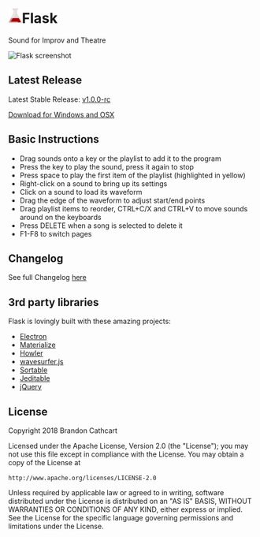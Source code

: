 # <img src="src/assets/logo.png" data-canonical-src="https://gyazo.com/eb5c5741b6a9a16c692170a41a49c858.png" height="30" />Flask

Sound for Improv and Theatre

![Flask screenshot](https://www.brandoncathcart.com/flask/img/Screenshot.JPG "Flask screenshot")

## Latest Release
Latest Stable Release: [v1.0.0-rc](https://github.com/brandoshizzle/REACTion/releases/latest)

[Download for Windows and OSX](https://www.brandoncathcart.com/flask/#download)


## Basic Instructions

* Drag sounds onto a key or the playlist to add it to the program
* Press the key to play the sound, press it again to stop
* Press space to play the first item of the playlist (highlighted in yellow)
* Right-click on a sound to bring up its settings
* Click on a sound to load its waveform
* Drag the edge of the waveform to adjust start/end points
* Drag playlist items to reorder, CTRL+C/X and CTRL+V to move sounds around on the keyboards
* Press DELETE when a song is selected to delete it
* F1-F8 to switch pages

## Changelog
See full Changelog [here](CHANGELOG.md)

## 3rd party libraries

Flask is lovingly built with these amazing projects:
* [Electron](http://electron.atom.io/)
* [Materialize](http://materializecss.com/)
* [Howler](https://github.com/goldfire/howler.js)
* [wavesurfer.js](https://github.com/katspaugh/wavesurfer.js)
* [Sortable](https://github.com/RubaXa/Sortable)
* [Jeditable](https://github.com/tuupola/jquery_jeditable)
* [jQuery](https://jquery.com/)

## License

Copyright 2018 Brandon Cathcart

Licensed under the Apache License, Version 2.0 (the "License");
you may not use this file except in compliance with the License.
You may obtain a copy of the License at

    http://www.apache.org/licenses/LICENSE-2.0

Unless required by applicable law or agreed to in writing, software
distributed under the License is distributed on an "AS IS" BASIS,
WITHOUT WARRANTIES OR CONDITIONS OF ANY KIND, either express or implied.
See the License for the specific language governing permissions and
limitations under the License.
